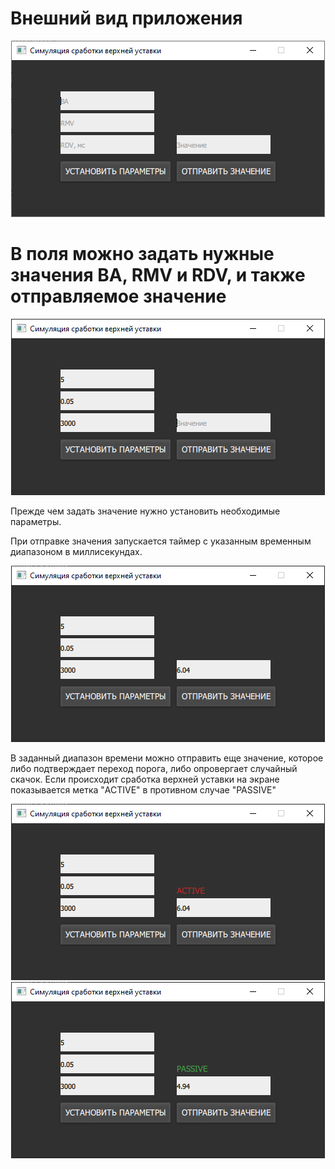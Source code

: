# Внешний вид приложения

<p align="center">
    <img src="doc_images/Screenshot 2023-04-17 134535.png">
</p>

# В поля можно задать нужные значения BA, RMV и RDV, и также отправляемое значение

<p align="center">
    <img src="doc_images/Screenshot 2023-04-17 142802.png">
</p>

Прежде чем задать значение нужно установить необходимые параметры.

При отправке значения запускается таймер с указанным временным диапазоном в миллисекундах.

<p align="center">
    <img src="doc_images/Screenshot 2023-04-17 143134.png">
</p>

В заданный диапазон времени можно отправить еще значение, которое либо подтверждает переход порога, либо опровергает случайный скачок.
Если происходит сработка верхней уставки на экране показывается метка "ACTIVE" в противном случае "PASSIVE"

<p align="center">
    <img src="doc_images/Screenshot 2023-04-17 144203.png">
    <img src="doc_images/Screenshot 2023-04-17 144340.png">
</p>
